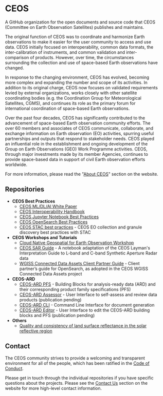 # CEOS

A GitHub organization for the open documents and source code that CEOS (Committee on Earth Observation Satellites) publishes and maintains.

The original function of CEOS was to coordinate and harmonize Earth observations to make it easier for the user community to access and use data. CEOS initially focused on interoperability, common data formats, the inter-calibration of instruments, and common validation and inter-comparison of products. However, over time, the circumstances surrounding the collection and use of space-based Earth observations have changed.

In response to the changing environment, CEOS has evolved, becoming more complex and expanding the number and scope of its activities. In addition to its original charge, CEOS now focuses on validated requirements levied by external organizations, works closely with other satellite coordinating bodies (e.g. the Coordination Group for Meteorological Satellites, CGMS), and continues its role as the primary forum for international coordination of space-based Earth observations.

Over the past four decades, CEOS has significantly contributed to the advancement of space-based Earth observation community efforts. The over 60 members and associates of CEOS communicate, collaborate, and exchange information on Earth observation (EO) activities, spurring useful partnerships and outputs that respond to stakeholder needs. CEOS played an influential role in the establishment and ongoing development of the Group on Earth Observations (GEO) Work Programme activities. CEOS, through major investments made by its member Agencies, continues to provide space-based data in support of civil Earth observation efforts worldwide.

For more information, please read the "[About CEOS](https://ceos.org/about-ceos/overview/)" section on the website.

## Repositories

- **CEOS Best Practices**
  - [CEOS ML/DL/AI White Paper](https://github.com/ceos-org/aiml-white-paper)
  - [CEOS Interoperability Handbook](https://github.com/ceos-org/interoperability-handbook)
  - [CEOS Jupyter Notebook Best Practices](https://github.com/ceos-org/jupyter-best-practice)
  - [CEOS OpenSearch Best Practices](https://github.com/ceos-org/opensearch-best-practices)
  - [CEOS STAC best practices](https://github.com/ceos-org/stac-collection-and-granule-discovery-best-practices) - CEOS EO collection and granule discovery best practices with STAC
- **CEOS Workshops and Tutorials**
  - [Cloud Native Geospatial for Earth Observation Workshop](https://github.com/ceos-org/cloud-native-geospatial-eo-workshop)
  - [CEOS SAR Guide](https://github.com/ceos-org/ceos-sar-guide) - A notebook adaptation of the CEOS Layman's Interpretation Guide to L-band and C-band Synthetic Aperture Radar data
  - [WGISS Connected Data Assets Client Partner Guide](https://github.com/ceos-org/wgiss-cda) - Client partner’s guide for OpenSearch, as adopted in the CEOS WGISS Connected Data Assets project
- **CEOS-ARD**
  - [CEOS-ARD PFS](https://github.com/ceos-org/ceos-ard) - Building Blocks for analysis-ready data (ARD) and their corresponding product family specifications (PFS)
  - [CEOS-ARD Assessor](https://github.com/ceos-org/ceos-ard-assessor) - User Interface to self-assess and review data products (publication pending)
  - [CEOS-ARD CLI](https://github.com/ceos-org/ceos-ard-cli) - Command Line Interface for document generation
  - [CEOS-ARD Editor](https://github.com/ceos-org/ceos-ard-editor) - User Interface to edit the CEOS-ARD building blocks and PFS (publication pending)
- **Others**
  - [Quality and consistency of land surface reflectance in the solar reflective region](https://github.com/ceos-org/surface-reflectance-quality-and-consistency)

## Contact

The CEOS community strives to provide a welcoming and transparent environment for all of the people, which has been ratified in the [Code of Conduct](../CODE_OF_CONDUCT.md).

Please get in touch through the individual repositories if you have specific questions about the projects.
Please see the [Contact Us](https://ceos.org/contact-us/) section on the website for more high-level contact information.

